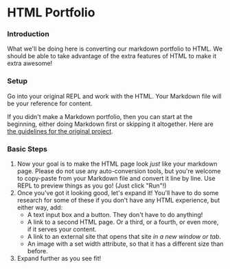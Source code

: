 # HTML Portfolio

### Introduction

What we'll be doing here is converting our markdown portfolio to HTML. We should be able to take advantage of the extra features of HTML to make it extra awesome!


### Setup

Go into your original REPL and work with the HTML. Your Markdown file will be your reference for content.

If you didn't make a Markdown portfolio, then you can start at the beginning, either doing Markdown first or skipping it altogether. Here are [the guidelines for the original project](https://github.com/ci-wdi-900/markdown-portfolio).


### Basic Steps

1. Now your goal is to make the HTML page look _just_ like your markdown page. Please do not use any auto-conversion tools, but you're welcome to copy-paste from your Markdown file and convert it line by line. Use REPL to preview things as you go! (Just click "Run"!)
2. Once you've got it looking good, let's expand it! You'll have to do some research for some of these if you don't have any HTML experience, but either way, add:
    * A text input box and a button. They don't have to do anything!
    * A link to a second HTML page. Or a third, or a fourth, or even more, if it serves your content.
    * A link to an external site that opens that site _in a new window or tab_.
    * An image with a set width attribute, so that it has a different size than before.
3. Expand further as you see fit!
